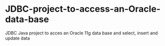 # JDBC-project-to-access-an-Oracle-data-base
JDBC Java project to acces an Oracle 11g data base and select, insert and update data
